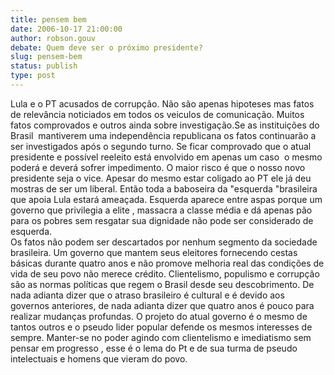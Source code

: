 ```yaml
---
title: pensem bem
date: 2006-10-17 21:00:00
author: robson.gouv
debate: Quem deve ser o próximo presidente?
slug: pensem-bem
status: publish 
type: post
---
```


Lula e o PT acusados de corrupção. Não são apenas hipoteses mas fatos de relevância noticiados em todos os veiculos de comunicação. Muitos fatos comprovados e outros ainda sobre investigação.Se as instituições do Brasil  mantiverem uma independência republicana os fatos continuarão a ser investigados após o segundo turno. Se ficar comprovado que o atual presidente e possível reeleito está envolvido em apenas um caso  o mesmo poderá e deverá sofrer impedimento. O maior risco é que o nosso novo presidente seja o vice. Apesar do mesmo estar coligado ao PT ele já deu mostras de ser um liberal. Então toda a baboseira da "esquerda "brasileira que apoia Lula estará ameaçada. Esquerda aparece entre aspas porque um governo que privilegia a elite , massacra a classe média e dá apenas pão para os pobres sem resgatar sua dignidade não pode ser considerado de esquerda.  
Os fatos não podem ser descartados por nenhum segmento da sociedade brasileira. Um governo que mantem seus eleitores fornecendo cestas básicas durante quatro anos e não promove melhoria real das condições de vida de seu povo não merece crédito. Clientelismo, populismo e corrupção são as normas políticas que regem o Brasil desde seu descobrimento. De nada adianta dizer que o atraso brasileiro é cultural e é devido aos governos anteriores, de nada adianta dizer que quatro anos é pouco para realizar mudanças profundas. O projeto do atual governo é o mesmo de tantos outros e o pseudo lider popular defende os mesmos interesses de sempre. Manter-se no poder agindo com clientelismo e imediatismo sem pensar em progresso , esse é o lema do Pt e de sua turma de pseudo intelectuais e homens que vieram do povo.  
  

